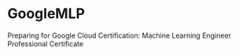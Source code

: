 # GoogleMLP
Preparing for Google Cloud Certification: Machine Learning Engineer Professional Certificate
